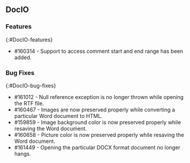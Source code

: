## DocIO

### Features
{:#DocIO-features}

* \#160314 - Support to access comment start and end range has been added.

### Bug Fixes
{:#DocIO-bug-fixes}

* \#161012 - Null reference exception is no longer thrown while opening the RTF file.
* \#160467 - Images are now preserved properly while converting a particular Word document to HTML.
* \#159859 - Image background color is now preserved properly while resaving the Word document.
* \#160658 - Picture color is now preserved properly while resaving the Word document.
* \#161449 - Opening the particular DOCX format document no longer hangs.